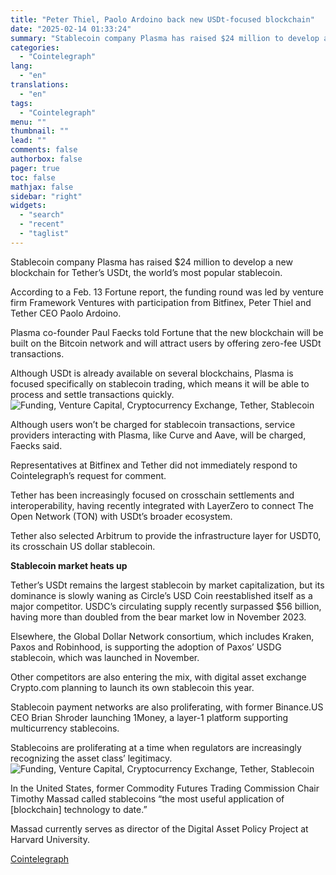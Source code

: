 ```yaml
---
title: "Peter Thiel, Paolo Ardoino back new USDt-focused blockchain"
date: "2025-02-14 01:33:24"
summary: "Stablecoin company Plasma has raised $24 million to develop a new blockchain for Tether’s USDt, the world’s most popular stablecoin.According to a Feb. 13 Fortune report, the funding round was led by venture firm Framework Ventures with participation from Bitfinex, Peter Thiel and Tether CEO Paolo Ardoino.Plasma co-founder Paul Faecks..."
categories:
  - "Cointelegraph"
lang:
  - "en"
translations:
  - "en"
tags:
  - "Cointelegraph"
menu: ""
thumbnail: ""
lead: ""
comments: false
authorbox: false
pager: true
toc: false
mathjax: false
sidebar: "right"
widgets:
  - "search"
  - "recent"
  - "taglist"
---
```


Stablecoin company Plasma has raised $24 million to develop a new blockchain for Tether’s USDt, the world’s most popular stablecoin.

According to a Feb. 13 Fortune report, the funding round was led by venture firm Framework Ventures with participation from Bitfinex, Peter Thiel and Tether CEO Paolo Ardoino.

Plasma co-founder Paul Faecks told Fortune that the new blockchain will be built on the Bitcoin network and will attract users by offering zero-fee USDt transactions.

Although USDt is already available on several blockchains, Plasma is focused specifically on stablecoin trading, which means it will be able to process and settle transactions quickly. ![Funding, Venture Capital, Cryptocurrency Exchange, Tether, Stablecoin](https://s3.tradingview.com/news/image/cointelegraph:8f0dda557094b-81de16cec1aff6f85225e17f66b5eddd-resized.jpeg)

Although users won’t be charged for stablecoin transactions, service providers interacting with Plasma, like Curve and Aave, will be charged, Faecks said.

Representatives at Bitfinex and Tether did not immediately respond to Cointelegraph’s request for comment.

Tether has been increasingly focused on crosschain settlements and interoperability, having recently integrated with LayerZero to connect The Open Network (TON) with USDt’s broader ecosystem.

Tether also selected Arbitrum to provide the infrastructure layer for USDT0, its crosschain US dollar stablecoin.

**Stablecoin market heats up**

Tether’s USDt remains the largest stablecoin by market capitalization, but its dominance is slowly waning as Circle’s USD Coin reestablished itself as a major competitor. USDC’s circulating supply recently surpassed $56 billion, having more than doubled from the bear market low in November 2023.

Elsewhere, the Global Dollar Network consortium, which includes Kraken, Paxos and Robinhood, is supporting the adoption of Paxos’ USDG stablecoin, which was launched in November.

Other competitors are also entering the mix, with digital asset exchange Crypto.com planning to launch its own stablecoin this year.

Stablecoin payment networks are also proliferating, with former Binance.US CEO Brian Shroder launching 1Money, a layer-1 platform supporting multicurrency stablecoins.

Stablecoins are proliferating at a time when regulators are increasingly recognizing the asset class’ legitimacy. ![Funding, Venture Capital, Cryptocurrency Exchange, Tether, Stablecoin](https://s3.tradingview.com/news/image/cointelegraph:8f0dda557094b-4e59ca05b0311137a5be93972f4a5007-resized.jpeg)

In the United States, former Commodity Futures Trading Commission Chair Timothy Massad called stablecoins “the most useful application of [blockchain] technology to date.”

Massad currently serves as director of the Digital Asset Policy Project at Harvard University.

[Cointelegraph](https://www.tradingview.com/news/cointelegraph:8f0dda557094b:0-peter-thiel-paolo-ardoino-back-new-usdt-focused-blockchain/)
